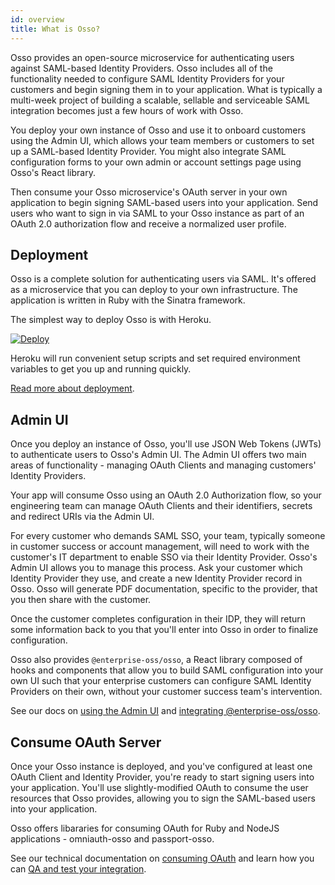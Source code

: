 ```yaml
---
id: overview
title: What is Osso?
---
```


Osso provides an open-source microservice for authenticating users against SAML-based Identity Providers. Osso includes all of the functionality needed to configure SAML Identity Providers for your customers and begin signing them in to your application. What is typically a multi-week project of building a scalable, sellable and serviceable SAML integration becomes just a few hours of work with Osso.

You deploy your own instance of Osso and use it to onboard customers using the Admin UI, which allows your team members or customers to set up a SAML-based Identity Provider. You might also integrate SAML configuration forms to your own admin or account settings page using Osso's React library.

Then consume your Osso microservice's OAuth server in your own application to begin signing SAML-based users into your application. Send users who want to sign in via SAML to your Osso instance as part of an OAuth 2.0 authorization flow and receive a normalized user profile.

## Deployment

Osso is a complete solution for authenticating users via SAML. It's offered as a microservice that you can deploy to your own infrastructure. The application is written in Ruby with the Sinatra framework.

The simplest way to deploy Osso is with Heroku.

[![Deploy](https://www.herokucdn.com/deploy/button.svg)](https://heroku.com/deploy?template=https://github.com/enterprise-oss/osso)

Heroku will run convenient setup scripts and set required environment variables to get you up and running quickly.

[Read more about deployment](/docs/integration/deployment).

## Admin UI

Once you deploy an instance of Osso, you'll use JSON Web Tokens (JWTs) to authenticate users to Osso's Admin UI. The Admin UI offers two main areas of functionality - managing OAuth Clients and managing customers' Identity Providers.

Your app will consume Osso using an OAuth 2.0 Authorization flow, so your engineering team can manage OAuth Clients and their identifiers, secrets and redirect URIs via the Admin UI. 

For every customer who demands SAML SSO, your team, typically someone in customer success or account management, will need to work with the customer's IT department to enable SSO via their Identity Provider. Osso's Admin UI allows you to manage this process. Ask your customer which Identity Provider they use, and create a new Identity Provider record in Osso. Osso will generate PDF documentation, specific to the provider, that you then share with the customer.

Once the customer completes configuration in their IDP, they will return some information back to you that you'll enter into Osso in order to finalize configuration.

Osso also provides `@enterprise-oss/osso`, a React library composed of hooks and components that allow you to build SAML configuration into your own UI such that your enterprise customers can configure SAML Identity Providers on their own, without your customer success team's intervention.

See our docs on [using the Admin UI](/docs/integration/admin-ui/overview) and [integrating @enterprise-oss/osso](/docs/integration/self-serve-osso-react).

## Consume OAuth Server

Once your Osso instance is deployed, and you've configured at least one OAuth Client and Identity Provider, you're ready to start signing users into your application. You'll use slightly-modified OAuth to consume the user resources that Osso provides, allowing you to sign the SAML-based users into your application.

Osso offers libararies for consuming OAuth for Ruby and NodeJS applications - omniauth-osso and passport-osso.

See our technical documentation on [consuming OAuth](/docs/integration/oauth-consumption) and learn how you can [QA and test your integration](/docs/integration/test).



